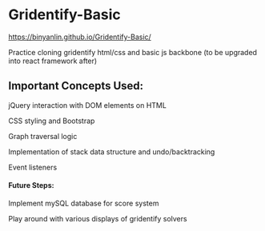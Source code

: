 # Gridentify-Basic

https://binyanlin.github.io/Gridentify-Basic/

Practice cloning gridentify html/css and basic js backbone (to be upgraded into react framework after)

## Important Concepts Used:

jQuery interaction with DOM elements on HTML

CSS styling and Bootstrap

Graph traversal logic

Implementation of stack data structure and undo/backtracking

Event listeners

#### Future Steps:

Implement mySQL database for score system

Play around with various displays of gridentify solvers
